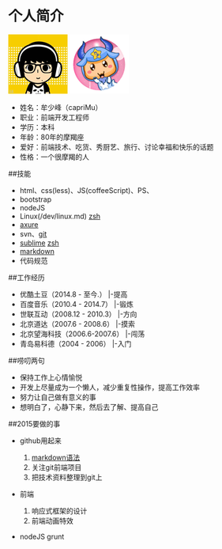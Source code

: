 # 个人简介
![头像](/img/msf.png) ![头像](/img/icon120.png)

* 姓名：牟少峰（capriMu）
* 职业：前端开发工程师
* 学历：本科
* 年龄：80年的摩羯座
* 爱好：前端技术、吃货、秀厨艺、旅行、讨论幸福和快乐的话题
* 性格：一个很摩羯的人

##技能
* html、css(less)、JS(coffeeScript)、PS、
* bootstrap
* nodeJS
* Linux(/dev/linux.md) [zsh](/dev/zsh.md)
* [axure](/dev/src/car.rp)
* svn、[git](/dev/git.md)
* [sublime](/dev/sublime.md) [zsh](/dev/zsh.md)
* [markdown](http://git.intra.tudou.com/static/wiki/wikis/markdown-syntax)
* 代码规范
  
##工作经历
* 优酷土豆（2014.8 - 至今.） 	        |-提高 
* 百度音乐（2010.4 - 2014.7）      	|-锻炼
* 世联互动（2008.12 - 2010.3）     	|-方向
* 北京道达（2007.6 - 2008.6）      	|-摸索
* 北京望海科技（2006.6-2007.6）     	|-闯荡
* 青岛易科德（2004 - 2006）         	|-入门


##唠叨两句
* 保持工作上心情愉悦
* 开发上尽量成为一个懒人，减少重复性操作，提高工作效率
* 努力让自己做有意义的事
* 想明白了，心静下来，然后去了解、提高自己

##2015要做的事
* github用起来
	1. [markdown语法](http://git.intra.tudou.com/static/wiki/wikis/markdown-syntax)
	2. 关注git前端项目
	3. 把技术资料整理到git上

* 前端
	1. 响应式框架的设计
	2. 前端动画特效
	
* nodeJS grunt

